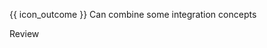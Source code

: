 <span id="prereqs"></span>

<span id="outcomes">{{ icon_outcome }} Can combine some integration concepts</span>

<span id="title">Review</span>

<div id="body">



</div>

<div id="extras">
<include src="exercisesPanel.md" boilerplate/>
</div>
